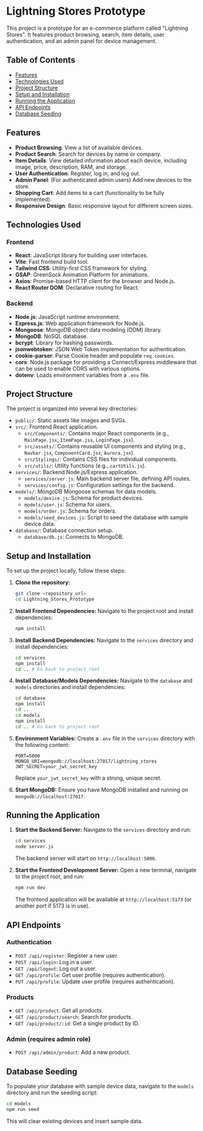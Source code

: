 # Lightning Stores Prototype

This project is a prototype for an e-commerce platform called "Lightning Stores". It features product browsing, search, item details, user authentication, and an admin panel for device management.

## Table of Contents

- [Features](#features)
- [Technologies Used](#technologies-used)
- [Project Structure](#project-structure)
- [Setup and Installation](#setup-and-installation)
- [Running the Application](#running-the-application)
- [API Endpoints](#api-endpoints)
- [Database Seeding](#database-seeding)

## Features

- **Product Browsing**: View a list of available devices.
- **Product Search**: Search for devices by name or company.
- **Item Details**: View detailed information about each device, including image, price, description, RAM, and storage.
- **User Authentication**: Register, log in, and log out.
- **Admin Panel**: (For authenticated admin users) Add new devices to the store.
- **Shopping Cart**: Add items to a cart (functionality to be fully implemented).
- **Responsive Design**: Basic responsive layout for different screen sizes.

## Technologies Used

### Frontend
- **React**: JavaScript library for building user interfaces.
- **Vite**: Fast frontend build tool.
- **Tailwind CSS**: Utility-first CSS framework for styling.
- **GSAP**: GreenSock Animation Platform for animations.
- **Axios**: Promise-based HTTP client for the browser and Node.js.
- **React Router DOM**: Declarative routing for React.

### Backend
- **Node.js**: JavaScript runtime environment.
- **Express.js**: Web application framework for Node.js.
- **Mongoose**: MongoDB object data modeling (ODM) library.
- **MongoDB**: NoSQL database.
- **bcrypt**: Library for hashing passwords.
- **jsonwebtoken**: JSON Web Token implementation for authentication.
- **cookie-parser**: Parse Cookie header and populate `req.cookies`.
- **cors**: Node.js package for providing a Connect/Express middleware that can be used to enable CORS with various options.
- **dotenv**: Loads environment variables from a `.env` file.

## Project Structure

The project is organized into several key directories:

- `public/`: Static assets like images and SVGs.
- `src/`: Frontend React application.
    - `src/Components/`: Contains major React components (e.g., `MainPage.jsx`, `ItemPage.jsx`, `LoginPage.jsx`).
    - `src/assets/`: Contains reusable UI components and styling (e.g., `Navbar.jsx`, `ComponentCard.jsx`, `Aurora.jsx`).
    - `src/Stylings/`: Contains CSS files for individual components.
    - `src/utils/`: Utility functions (e.g., `cartUtils.js`).
- `services/`: Backend Node.js/Express application.
    - `services/server.js`: Main backend server file, defining API routes.
    - `services/config.js`: Configuration settings for the backend.
- `models/`: MongoDB Mongoose schemas for data models.
    - `models/device.js`: Schema for product devices.
    - `models/user.js`: Schema for users.
    - `models/order.js`: Schema for orders.
    - `models/seed_devices.js`: Script to seed the database with sample device data.
- `database/`: Database connection setup.
    - `database/db.js`: Connects to MongoDB.

## Setup and Installation

To set up the project locally, follow these steps:

1.  **Clone the repository:**
    ```bash
    git clone <repository_url>
    cd Lightning_Stores_Prototype
    ```

2.  **Install Frontend Dependencies:**
    Navigate to the project root and install dependencies:
    ```bash
    npm install
    ```

3.  **Install Backend Dependencies:**
    Navigate to the `services` directory and install dependencies:
    ```bash
    cd services
    npm install
    cd .. # Go back to project root
    ```

4.  **Install Database/Models Dependencies:**
    Navigate to the `database` and `models` directories and install dependencies:
    ```bash
    cd database
    npm install
    cd ..
    cd models
    npm install
    cd .. # Go back to project root
    ```

5.  **Environment Variables:**
    Create a `.env` file in the `services` directory with the following content:
    ```
    PORT=5000
    MONGO_URI=mongodb://localhost:27017/lightning_stores
    JWT_SECRET=your_jwt_secret_key
    ```
    Replace `your_jwt_secret_key` with a strong, unique secret.

6.  **Start MongoDB:**
    Ensure you have MongoDB installed and running on `mongodb://localhost:27017`.

## Running the Application

1.  **Start the Backend Server:**
    Navigate to the `services` directory and run:
    ```bash
    cd services
    node server.js
    ```
    The backend server will start on `http://localhost:5000`.

2.  **Start the Frontend Development Server:**
    Open a new terminal, navigate to the project root, and run:
    ```bash
    npm run dev
    ```
    The frontend application will be available at `http://localhost:5173` (or another port if 5173 is in use).

## API Endpoints

### Authentication
- `POST /api/register`: Register a new user.
- `POST /api/login`: Log in a user.
- `GET /api/logout`: Log out a user.
- `GET /api/profile`: Get user profile (requires authentication).
- `PUT /api/profile`: Update user profile (requires authentication).

### Products
- `GET /api/product`: Get all products.
- `GET /api/product/search`: Search for products.
- `GET /api/product/:id`: Get a single product by ID.

### Admin (requires admin role)
- `POST /api/admin/product`: Add a new product.

## Database Seeding

To populate your database with sample device data, navigate to the `models` directory and run the seeding script:

```bash
cd models
npm run seed
```
This will clear existing devices and insert sample data.
